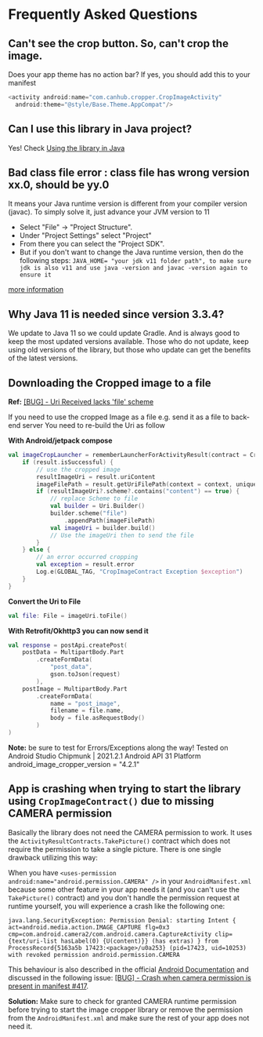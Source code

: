 # Frequently Asked Questions

## Can't see the crop button. So, can't crop the image.
Does your app theme has no action bar? If yes, you should add this to your manifest
```kt
<activity android:name="com.canhub.cropper.CropImageActivity"
  android:theme="@style/Base.Theme.AppCompat"/>
```

## Can I use this library in Java project?
Yes! Check [Using the library in Java](java_usage.md) 

## Bad class file error : class file has wrong version xx.0, should be yy.0
It means your Java runtime version is different from your compiler version (javac).
To simply solve it, just advance your JVM version to 11

- Select "File" -> "Project Structure".
- Under "Project Settings" select "Project"
- From there you can select the "Project SDK".
- But if you don't want to change the Java runtime version, then do the following steps:
`JAVA_HOME= "your jdk v11 folder path", to make sure jdk is also v11 and use java -version and javac -version again to ensure it`

[more information](https://stackoverflow.com/a/4692743/3117650)

## Why Java 11 is needed since version 3.3.4?
We update to Java 11 so we could update Gradle. 
And is always good to keep the most updated versions available. 
Those who do not update, keep using old versions of the library, but those who update can get the benefits of the latest versions.

## Downloading the Cropped image to a file
**Ref:** [[BUG] - Uri Received lacks 'file' scheme](https://github.com/CanHub/Android-Image-Cropper/issues/368)

If you need to use the cropped Image as a file e.g. send it as a file to back-end server
You need to re-build the Uri as follow

**With Android/jetpack compose**
```kotlin
val imageCropLauncher = rememberLauncherForActivityResult(contract = CropImageContract()) { result ->
    if (result.isSuccessful) {
        // use the cropped image
        resultImageUri = result.uriContent
        imageFilePath = result.getUriFilePath(context = context, uniqueName = true).toString()
        if (resultImageUri?.scheme?.contains("content") == true) {
            // replace Scheme to file
            val builder = Uri.Builder()
            builder.scheme("file")
                .appendPath(imageFilePath)
            val imageUri = builder.build()
            // Use the imageUri then to send the file
        }
    } else {
        // an error occurred cropping
        val exception = result.error
        Log.e(GLOBAL_TAG, "CropImageContract Exception $exception")
    }
}
```
**Convert the Uri to File**
```kotlin
val file: File = imageUri.toFile()
```
**With Retrofit/Okhttp3 you can now send it**
```kotlin
val response = postApi.createPost(
    postData = MultipartBody.Part
        .createFormData(
            "post_data",
            gson.toJson(request)
        ),
    postImage = MultipartBody.Part
        .createFormData(
            name = "post_image",
            filename = file.name,
            body = file.asRequestBody()
        )
)
```
**Note:**
be sure to test for Errors/Exceptions along the way!
Tested on Android Studio Chipmunk | 2021.2.1
Android API 31 Platform
android_image_cropper_version = "4.2.1"

## App is crashing when trying to start the library using `CropImageContract()` due to missing CAMERA permission
Basically the library does not need the CAMERA permission to work. It uses the `ActivityResultContracts.TakePicture()` contract which does not require the permission to take a single picture. There is one single drawback utilizing this way:

When you have `<uses-permission android:name="android.permission.CAMERA" />` in your `AndroidManifest.xml` because some other feature in your app needs it (and you can't use the `TakePicture()` contract) and you don't handle the permission request at runtime yourself, you will experience a crash like the following one:

`java.lang.SecurityException: Permission Denial: starting Intent { act=android.media.action.IMAGE_CAPTURE flg=0x3 cmp=com.android.camera2/com.android.camera.CaptureActivity clip={text/uri-list hasLabel(0) {U(content)}} (has extras) } from ProcessRecord{5163a5b 17423:<package>/u0a253} (pid=17423, uid=10253) with revoked permission android.permission.CAMERA`

This behaviour is also described in the official [Android Documentation](https://developer.android.com/reference/android/provider/MediaStore#ACTION_IMAGE_CAPTURE) and discussed in the following issue: [[BUG] - Crash when camera permission is present in manifest #417](https://github.com/CanHub/Android-Image-Cropper/issues/417).

**Solution:** Make sure to check for granted CAMERA runtime permission before trying to start the image cropper library or remove the permission from the `AndroidManifest.xml` and make sure the rest of your app does not need it.
